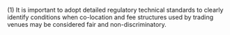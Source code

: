 (1) It is important to adopt detailed regulatory technical standards to clearly identify conditions when co-location and fee structures used by trading venues may be considered fair and non-discriminatory.